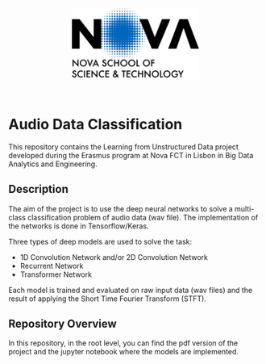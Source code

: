 <p align="center">
  <img width="50%" src="https://github.com/RiccardoGalarducci/Learning-from-Unstructured-Data-project/blob/main/img/logo_nova_fct_en_v.png">
</p>
<br>

# Audio Data Classification

This repository contains the Learning from Unstructured Data project developed during the Erasmus program at Nova FCT in Lisbon in Big Data Analytics and Engineering.

## Description

The aim of the project is to use the deep neural networks to solve a multi-class classification problem of audio data (wav file). The implementation of the networks is done in Tensorflow/Keras.

Three types of deep models are used to solve the task:

- 1D Convolution Network and/or 2D Convolution Network
- Recurrent Network
- Transformer Network

Each model is trained and evaluated on raw input data (wav files) and the result of applying the Short Time Fourier Transform (STFT).

## Repository Overview

In this repository, in the root level, you can find the pdf version of the project and the jupyter notebook where the models are implemented.
